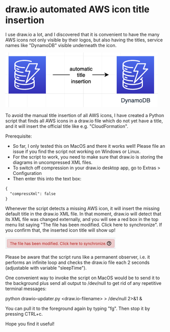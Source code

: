 # draw.io automated AWS icon title insertion

I use draw.io a lot, and I discovered that it is convenient to have the many AWS icons not only visible by their logos, but also having the titles, service names like "DynamoDB" visible underneath the icon.

![DynamoDB title insertion image](./img/dynamodb_title.png)

To avoid the manual title insertion of all AWS icons, I have created a Python script that finds all AWS icons in a draw.io file which do not yet have a title, and it will insert the official title like e.g. "CloudFormation".

Prerequisite: 

* So far, I only tested this on MacOS and there it works well! Please file an issue if you find the script not working on Windows or Linux.
* For the script to work, you need to make sure that draw.io is storing the diagrams in uncompressed XML files.
* To switch off compression in your draw.io desktop app, go to Extras > Configuration
* Then enter this into the text box:
```
{
  "compressXml": false
}
```

Whenever the script detects a missing AWS icon, it will insert the missing default title in the draw.io XML file. In that moment, draw.io will detect that its XML file was changed externally, and you will see a red box in the top menu list saying "The file has been modified. Click here to synchronize". If you confirm that, the inserted icon title will show up!

![file modified image](./img/file_modified.png)

Please be aware that the script runs like a permanent observer, i.e. it performs an infinite loop and checks the draw.io file each 2 seconds (adjustable with variable "sleepTime").

One convenient way to invoke the script on MacOS would be to send it to the background plus send all output to /dev/null to get rid of any repetitive terminal messages:

python drawio-updater.py <draw.io-filename> > /dev/null 2>&1 &

You can pull it to the foreground again by typing "fg". Then stop it by pressing CTRL+c.

Hope you find it useful!
